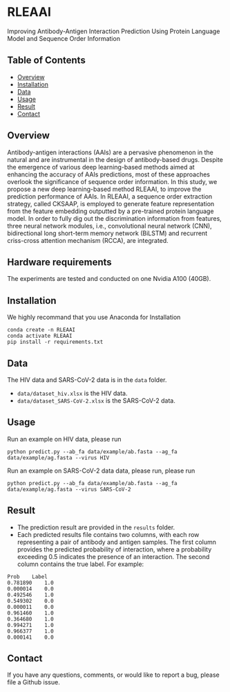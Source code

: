 # RLEAAI
Improving Antibody-Antigen Interaction Prediction Using Protein Language Model and Sequence Order Information
## Table of Contents
- [Overview](#overview)
- [Installation](#installation)
- [Data](#data)
- [Usage](#usage)
- [Result](#result)
- [Contact](#contact)

## Overview
Antibody-antigen interactions (AAIs) are a pervasive phenomenon in the natural and are instrumental in the design of antibody-based drugs. Despite the emergence of various deep learning-based methods aimed at enhancing the accuracy of AAIs predictions, most of these approaches overlook the significance of sequence order information. In this study, we propose a new deep learning-based method RLEAAI, to improve the prediction performance of AAIs. In RLEAAI, a sequence order extraction strategy, called CKSAAP, is employed to generate feature representation from the feature embedding outputted by a pre-trained protein language model. In order to fully dig out the discrimination information from features, three neural network modules, i.e., convolutional neural network (CNN), bidirectional long short-term memory network (BiLSTM) and recurrent criss-cross attention mechanism (RCCA), are integrated.

## Hardware requirements

The experiments are tested and conducted on one Nvidia A100 (40GB).

## Installation

We highly recommand that you use Anaconda for Installation
```
conda create -n RLEAAI
conda activate RLEAAI
pip install -r requirements.txt
```

## Data
The HIV data and SARS-CoV-2 data is in the `data` folder.
* `data/dataset_hiv.xlsx` is the HIV data.
* `data/dataset_SARS-CoV-2.xlsx` is the SARS-CoV-2 data.

## Usage

Run an example on HIV data, please run
```
python predict.py --ab_fa data/example/ab.fasta --ag_fa data/example/ag.fasta --virus HIV
```

Run an example on SARS-CoV-2 data data, please run, please run
```
python predict.py --ab_fa data/example/ab.fasta --ag_fa data/example/ag.fasta --virus SARS-CoV-2
```

## Result

* The prediction result are provided in the  `results` folder.
* Each predicted results file contains two columns, with each row representing a pair of antibody and antigen samples. The first column provides the predicted probability of interaction, where a probability exceeding 0.5 indicates the presence of an interaction. The second column contains the true label. For example:

~~~
Prob	Label
0.781890	1.0
0.000014	0.0
0.492546	1.0
0.549302	0.0
0.000011	0.0
0.961460	1.0
0.364680	1.0
0.994271	1.0
0.966377	1.0
0.000141	0.0
~~~


## Contact
If you have any questions, comments, or would like to report a bug, please file a Github issue.
